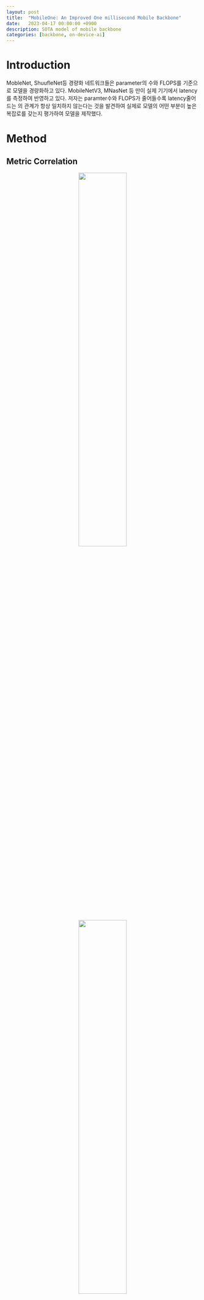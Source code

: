 ```yaml
---
layout: post
title:  "MobileOne: An Improved One millisecond Mobile Backbone"
date:   2023-04-17 00:00:00 +0900
description: SOTA model of mobile backbone
categories: [backbone, on-device-ai]
---
```


# Introduction

 MobleNet, ShuufleNet등 경량화 네트워크들은 parameter의 수와 FLOPS를 기준으로 모델을 경량화하고 있다. MobileNetV3, MNasNet 등 만이 실제 기기에서 latency를 측정하여 반영하고 있다. 저자는 paramter수와 FLOPS가 줄어들수록 latency줄어드는 의 관계가 항상 일치하지 않는다는 것을 발견하여 실제로 모델의 어떤 부분이 높은 복잡로를 갖는지 평가하여 모델을 제작했다.

# Method

## Metric Correlation

<p align="center">
    <img src="/assets/post/image/mobileone/Untitled.png" width="50%">
    <img src="/assets/post/image/mobileone/Untitled%201.png" width="50%">
    <img src="/assets/post/image/mobileone/Untitled%202.png" width="50%">
</p>


 모델의 cost를 비교할 때 parameter의 수와 FLOPS를 기준으로 비교하곤한다. 하지만 실제 모바일환경에서 일치가 안될 경우고 있으므로 iPhone 12를 사용하여 상관관계를 측정했다.

<p align="center">
    <img src="/assets/post/image/mobileone/Untitled%203.png" width="50%">
</p>

 그 결과 모바일 환경에서는 FLOPS가 중간정도의 상관관계를 나타냈고 파라미터의 수는 낮은 상관관계를 나타냈다. 반면에 CPU 환경에서는 관계가 없보인다.

## Key Bottlenecks

### Activation Function

 Activation function마다 cost가 다르다. 따라서 이를 비교하기 위해 30 layer의 모델을 선언하였으며 activation layer만 바꾸면서 속도측정을 했다.

<p align="center">
    <img src="/assets/post/image/mobileone/Untitled%204.png" width="50%">
</p>

Dynamic Shift-Max등 여러 강력한 activation function이 있으나 이는 latency가 커서 RELU를 사용하기로 했다.

### Architectural Blocks

 Runtime performace에 영향을 주는 원인은 크게 memory access cost과 degree of parallelism이 있다. 예를 들면 skip connection은 이전 feature map에 대한 정보를 저장하고 읽어와야하기 때문에 memory access cost가 늘어나고 SE-block에서 사용하는 global pooling operation은 동기화를 해야하기 때문에 degree of parallelism이 줄어든다. 따라서 MobileOne에서는 skip connectiond르 제거하고 SE-block의 수는 적당히 조절하였다.

## MobileOne Architecture

### MobileOne Block

 기본적인 block은 depthwise, pointwise layer로 factorization하였다. Basic block은 MobileNet-V1에서 사용하는 3x3 depthwise convolution과 1x1 pointwise convolution을 사용한다. 그리고 Rep-VGG에서 사용한 re-parameterizable skip connection을 사용한다. 이 때 trivial over-parameterization factor k는 1~5의 값을 사용한다. Memory access cost를 줄이기 위해 skip connection은 inference time에 제거했다.


<p align="center">
    <img src="/assets/post/image/mobileone/Untitled%205.png" width="50%">
    <img src="/assets/post/image/mobileone/Untitled%206.png" width="50%">
</p>

 Convolution에 대해서는 BachNorm을 Conv layer에 folding하였다. Kernel size $$K$$, Input channel dimension $$C_{in}$$, output channel dimension $$C_{out}$$에 대해서 weight matix는 $$W^\prime \in \mathbb{R}^{C_{out} \times C_{in} \times K \times K}$$, bias는 $$b^\prime \in \mathbb{R}^D$$로 표시할 수 있다. 또한 BatchNorm은 accumulated mean $$\mu$$, accumulated standard deviation $$\sigma$$, scale $$\gamma$$, bias $$\beta$$로 구성되어 있다. Conv와 BN은 모두 linear operation이므로 이를 다느과 같이 합칠 수 있다.

- Weight

$$
\hat{W}=W^\prime * \frac{\gamma}{\sigma}
$$

- Bias

$$
\hat{b}=(b^\prime - \mu) * \frac{\gamma}{\sigma}+\beta
$$

BN에 대한 skip connection은 1x1 convolutio에 K-1 zero padding으로 folding 할 수 있다.  위 과정을 통해 얻어진 folding은 inferenec time에 사 된다.

### Model Scaling

모델의 속도를 위해 block의 수는 resolution마다 다르게설정했다. 이는 resolution이 높은 상단 layer에서는 cost가 높기 때문에 block의 수를 줄이고 하단 layer는 channel 수가 많기 때문에 block를 줄이게 된 것이다.

<p align="center">
    <img src="/assets/post/image/mobileone/Untitled%207.png" width="100%">
</p>

## Training

Overfitting을 방지하기 위해 small model에 대해서는 regularization을 적게 해야한다.  또한 cosine learning rate를 decay와 함께 regularization도 deacy를 해준다.

# Result

<p align="center">
    <img src="/assets/post/image/mobileone/Untitled%208.png" width="50%">
</p>

파라이머의 수가 비슷한 모델중에서는 성능이 제일 높게 나타난다.


<p align="center">
    <img src="/assets/post/image/mobileone/Untitled%209.png" width="50%">
    <img src="/assets/post/image/mobileone/Untitled%2010.png" width="50%">
</p>

Reparameterization도 성능에 좋은 영향을 내는데 모델의 크기가 클수록 성능차이가 좁아진다.

<p align="center">
    <img src="/assets/post/image/mobileone/Untitled%2011.png" width="50%">
</p>

다른 모바일 네트워크를 CPU, GPU, Mobile에서 돌렸을 때 성능과 속도가 좋았고

<p align="center">
    <img src="/assets/post/image/mobileone/Untitled%2012.png" width="50%">
</p>
knowledge distillation을 했을 때도 성능이 제일 좋았다.

<p align="center">
    <img src="/assets/post/image/mobileone/Untitled%2013.png" width="100%">
    <img src="/assets/post/image/mobileone/Untitled%2014.png" width="50%">
</p>

다른 Task에서도 성능이 좋았다.